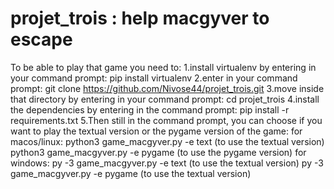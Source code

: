 # projet_trois : help macgyver to escape
To be able to play that game you need to:
    1.install virtualenv by entering in your command prompt: pip install virtualenv
    2.enter in your command prompt: git clone https://github.com/Nivose44/projet_trois.git
    3.move inside that directory by entering in your command prompt: cd projet_trois
    4.install the dependencies by entering in the command prompt: pip install -r requirements.txt
    5.Then still in the command prompt, you can choose if you want to play the textual version or the pygame version of the game:
                for macos/linux:
                    python3 game_macgyver.py -e text   (to use the textual version)
                    python3 game_macgyver.py -e pygame (to use the pygame version)
                for windows:
                    py -3 game_macgyver.py -e text   (to use the textual version)
                    py -3 game_macgyver.py -e pygame   (to use the textual version)
        


